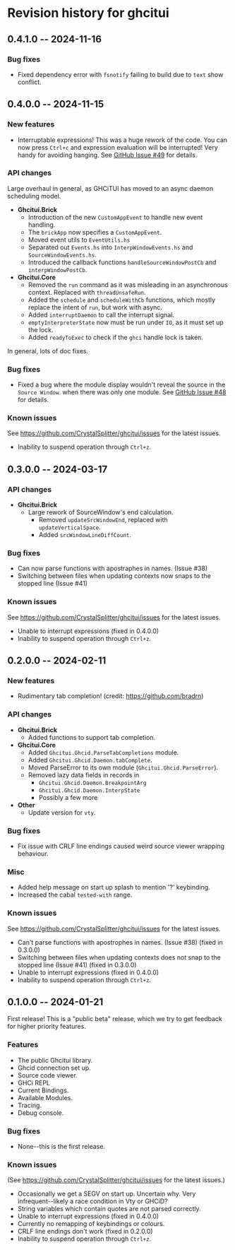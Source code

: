 # Revision history for ghcitui

## 0.4.1.0 -- 2024-11-16

### Bug fixes

- Fixed dependency error with `fsnotify` failing to build due to
  `text` show conflict.

## 0.4.0.0 -- 2024-11-15

### New features

- Interruptable expressions! This was a huge rework of the code. You can now press `Ctrl+c`
  and expression evaluation will be interrupted! Very handy for avoiding hanging.
  See [GitHub Issue #49](https://github.com/CrystalSplitter/ghcitui/issues/49) for details.

### API changes

Large overhaul in general, as GHCiTUI has moved to an async daemon scheduling model.

- **Ghcitui.Brick**
  - Introduction of the new `CustomAppEvent` to handle new event handling.
  - The `brickApp` now specifies a `CustomAppEvent`.
  - Moved event utils to `EventUtils.hs`
  - Separated out `Events.hs` into `InterpWindowEvents.hs` and `SourceWindowEvents.hs`.
  - Introduced the callback functions `handleSourceWindowPostCb` and `interpWindowPostCb`.
- **Ghcitui.Core**
  - Removed the `run` command as it was misleading in an asynchronous context. Replaced with
    `threadUnsafeRun`.
  - Added the `schedule` and `scheduleWithCb` functions, which mostly replace the intent
    of `run`, but work with async.
  - Added `interruptDaemon` to call the interrupt signal.
  - `emptyInterpreterState` now must be run under `IO`, as it must set up the lock.
  - Added `readyToExec` to check if the `ghci` handle lock is taken.

In general, lots of doc fixes.

### Bug fixes

- Fixed a bug where the module display wouldn't reveal the source in the `Source Window`.
  when there was only one module. See [GitHub Issue #48](https://github.com/CrystalSplitter/ghcitui/issues/48)
  for details.

### Known issues

See https://github.com/CrystalSplitter/ghcitui/issues for the latest issues.

- Inability to suspend operation through `Ctrl+z`.

## 0.3.0.0 -- 2024-03-17

### API changes

- **Ghcitui.Brick**
  - Large rework of SourceWindow's end calculation.
    - Removed `updateSrcWindowEnd`, replaced with `updateVerticalSpace`.
    - Added `srcWindowLineDiffCount`.

### Bug fixes

- Can now parse functions with apostraphes in names. (Issue #38)
- Switching between files when updating contexts now snaps to the stopped line (Issue #41)

### Known issues

See https://github.com/CrystalSplitter/ghcitui/issues for the latest issues.

- Unable to interrupt expressions (fixed in 0.4.0.0)
- Inability to suspend operation through `Ctrl+z`.

## 0.2.0.0 -- 2024-02-11

### New features

- Rudimentary tab completion! (credit: https://github.com/bradrn)

### API changes

- **Ghcitui.Brick**
  - Added functions to support tab completion.
- **Ghcitui.Core**
  - Added `Ghcitui.Ghcid.ParseTabCompletions` module.
  - Added `Ghcitui.Ghcid.Daemon.tabComplete`.
  - Moved ParseError to its own module (`Ghcitui.Ghcid.ParseError`).
  - Removed lazy data fields in records in
    - `Ghcitui.Ghcid.Daemon.BreakpointArg`
    - `Ghcitui.Ghcid.Daemon.InterpState`
    - Possibly a few more
- **Other**
  - Update version for `vty`.

### Bug fixes

- Fix issue with CRLF line endings caused weird source viewer wrapping behaviour.

### Misc

- Added help message on start up splash to mention '?' keybinding.
- Increased the cabal `tested-with` range.

### Known issues

See https://github.com/CrystalSplitter/ghcitui/issues for the latest issues.

- Can't parse functions with apostrophes in names. (Issue #38) (fixed in 0.3.0.0)
- Switching between files when updating contexts does not snap to the stopped line (Issue #41)
  (fixed in 0.3.0.0)
- Unable to interrupt expressions (fixed in 0.4.0.0)
- Inability to suspend operation through `Ctrl+z`.

## 0.1.0.0 -- 2024-01-21

First release! This is a "public beta" release, which we try to get feedback for higher priority
features.

### Features

- The public Ghcitui library.
- Ghcid connection set up.
- Source code viewer.
- GHCi REPL
- Current Bindings.
- Available Modules.
- Tracing.
- Debug console.

### Bug fixes

- None--this is the first release.

### Known issues

(See https://github.com/CrystalSplitter/ghcitui/issues for the latest issues.)

- Occasionally we get a SEGV on start up. Uncertain why. Very infrequent--likely a race condition
  in Vty or GHCiD?
- String variables which contain quotes are not parsed correctly.
- Unable to interrupt expressions (fixed in 0.4.0.0)
- Currently no remapping of keybindings or colours.
- CRLF line endings don't work (fixed in 0.2.0.0)
- Inability to suspend operation through `Ctrl+z`.
